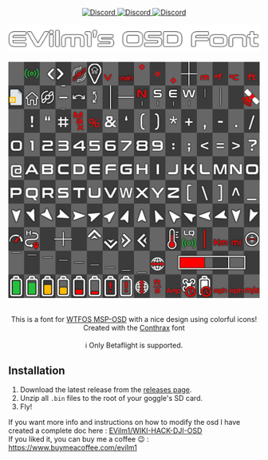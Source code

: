 <a name="readme-top"></a>
<div align="center">
  <a href="https://discord.gg/4q5srBqn89">
    <img src="https://img.shields.io/badge/Discord-7289DA?style=for-the-badge&logo=discord&logoColor=white" alt="Discord">
  </a>
  <a href="https://www.python.org/downloads">
    <img src="https://img.shields.io/badge/Python-3776AB?style=for-the-badge&logo=python&logoColor=white" alt="Discord">
  </a>
  <a href="https://www.adobe.com/fr/products/photoshop.html">
    <img src="https://img.shields.io/badge/Adobe%20Photoshop-31A8FF?logo=adobephotoshop&logoColor=fff&style=for-the-badge" alt="Discord">
  </a>
  <br />
  <br />
  <a href="https://github.com/EVilm1/EVilm1-OSD-Font"> 
    <img src="img/Title.png" alt="Logo" width="550">
  </a>
  <br />
  <br />
  <img src="img/EVilm1_overlay_preview.png" alt="Logo" width="580">
  
  <p align="center">
    <br />
    <a>This is a font for </a><a href="https://github.com/fpv-wtf/msp-osd">WTFOS MSP-OSD</a><a> with a nice design using colorful icons!</a>
    <br />
    <a>Created with the </a><a href="https://www.dafont.com/fr/conthrax.font?text=EVilm1%27s+Font">Conthrax</a><a> font</a>
    <br /><br />
    <a>ℹ️ Only Betaflight is supported.</a>
    <br />
  </p>
</div>



## Installation

1. Download the latest release from the [releases page](https://github.com/EVilm1/EVilm1-OSD-Font/releases).
2. Unzip all `.bin` files to the root of your goggle's SD card.
3. Fly!

If you want more info and instructions on how to modify the osd I have created a complete doc here : [EVilm1/WIKI-HACK-DJI-OSD](https://github.com/EVilm1/WIKI-HACK-DJI-OSD)<br />
If you liked it, you can buy me a coffee 😉 : https://www.buymeacoffee.com/evilm1
